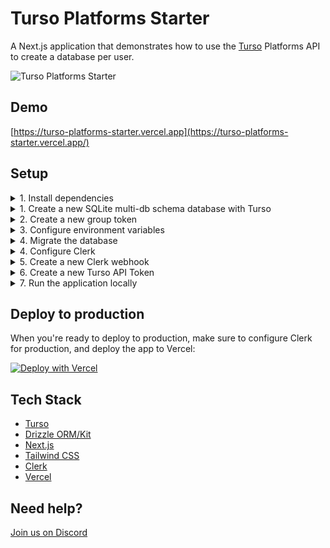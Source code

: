 # Turso Platforms Starter

A Next.js application that demonstrates how to use the [Turso](https://turso.tech) Platforms API to create a database per user.

![Turso Platforms Starter](/app/opengraph-image.png)

## Demo

[https://turso-platforms-starter.vercel.app](https://turso-platforms-starter.vercel.app/)

## Setup

<details>
<summary>1. Install dependencies</summary>

Run the following:

```bash
npm install
```

</details>

<details>
<summary>1. Create a new SQLite multi-db schema database with Turso</summary>

Run the following:

```bash
turso db create <database-name> --schema
```

</details>

<details>
<summary>2. Create a new group token</summary>

Run the following:

```bash
turso db create <database-name> --schema
```

> [!NOTE]
> If you didn't already have one, a new group will be created for you with the name `default`.

</details>

<details>
<summary>3. Configure environment variables</summary>

Run the following:

```bash
cp .env.example .env
```

Add your database name, group token, and Turso organization name to the `.env` file:

```bash
TURSO_SCHEMA_DATABASE_NAME=
TURSO_DATABASE_GROUP_AUTH_TOKEN=
TURSO_ORG_NAME=
```

> [!NOTE]
> The `TURSO_ORG_NAME` can be your personal username, or the name of any organization you have with other users.

</details>

<details>
<summary>4. Migrate the database</summary>

Run the following:

```bash
npm run db:migrate
```

> [!NOTE]
> If you make changes to `db/schema.ts`, make sure to run `npm run db:generate` to create the migrations, and `npm run db:migrate` to apply them.

</details>

<details>
<summary>4. Configure Clerk</summary>

[Sign up to Clerk](https://clerk.com) and create a new application.

Add your Clerk public key and secret key to the `.env` file:

```bash
NEXT_PUBLIC_CLERK_PUBLISHABLE_KEY=
CLERK_SECRET_KEY=
```

</details>

<details>
<summary>5. Create a new Clerk webhook</summary>

Make sure to use the `user.created` event, and pass it your app URL. Make sure to append `/webhooks/clerk`.

Now add the webhook secret to the `.env` file:

```bash
CLERK_WEBHOOK_SECRET=
```

> [!NOTE]
> During development you might want to use [ngrok.io](https://ngrok.io) to expose your local server to the internet so Clerk can send webhooks to it.

</details>

<details>
<summary>6. Create a new Turso API Token</summary>

Run the following:

```bash
turso auth api-tokens mint clerk
```

Set the API token in the `.env` file:

```bash
TURSO_USER_API_TOKEN=
```

</details>

<details>
<summary>7. Run the application locally</summary>

Run the following:

```bash
npm run dev
```

Now open [http://localhost:3000](http://localhost:3000) with your browser to try out the app!

</details>

## Deploy to production

When you're ready to deploy to production, make sure to configure Clerk for production, and deploy the app to Vercel:

[![Deploy with Vercel](https://vercel.com/button)](https://vercel.com/new/clone?repository-url=https%3A%2F%2Fgithub.com%2Fnotrab%2Fturso-platforms-starter&env=NEXT_PUBLIC_CLERK_SIGN_IN_URL,NEXT_PUBLIC_CLERK_SIGN_UP_URL,NEXT_PUBLIC_CLERK_PUBLISHABLE_KEY,CLERK_SECRET_KEY,CLERK_WEBHOOK_SECRET,TURSO_USER_API_TOKEN,TURSO_ORG_NAME,TURSO_SCHEMA_DATABASE_NAME,TURSO_DATABASE_GROUP_AUTH_TOKEN)

## Tech Stack

- [Turso](https://turso.tech)
- [Drizzle ORM/Kit](https://orm.drizzle.team)
- [Next.js](https://nextjs.org)
- [Tailwind CSS](https://tailwindcss.com)
- [Clerk](https://clerk.com)
- [Vercel](https://vercel.com)

## Need help?

[Join us on Discord](https://tur.so/discord)
